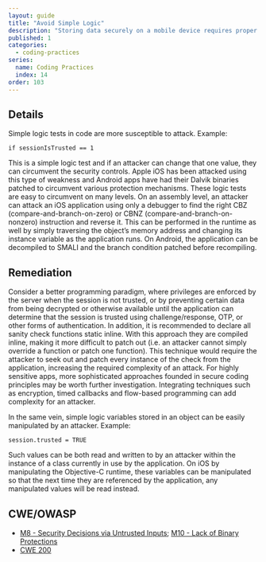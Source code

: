 ```yaml
---
layout: guide
title: "Avoid Simple Logic"
description: "Storing data securely on a mobile device requires proper technique."
published: 1
categories:
  - coding-practices
series:
  name: Coding Practices
  index: 14
order: 103
--- 
```


## Details 

Simple logic tests in code are more susceptible to attack. Example:

```
if sessionIsTrusted == 1
```

This is a simple logic test and if an attacker can change that one value, they can circumvent the security controls. Apple iOS has been attacked using this type of weakness and Android apps have had their Dalvik binaries patched to circumvent various protection mechanisms. These logic tests are easy to circumvent on many levels. On an assembly level, an attacker can attack an iOS application using only a debugger to find the right CBZ (compare-and-branch-on-zero) or CBNZ (compare-and-branch-on-nonzero) instruction and reverse it. This can be performed in the runtime as well by simply traversing the object’s memory address and changing its instance variable as the application runs. On Android, the application can be decompiled to SMALI and the branch condition patched before recompiling.

## Remediation

Consider a better programming paradigm, where privileges are enforced by the server when the session is not trusted, or by preventing certain data from being decrypted or otherwise available until the application can determine that the session is trusted using challenge/response, OTP, or other forms of authentication. In addition, it is recommended to declare all sanity check functions static inline. With this approach they are compiled inline, making it more difficult to patch out (i.e. an attacker cannot simply override a function or patch one function). This technique would require the attacker to seek out and patch every instance of the check from the application, increasing the required complexity of an attack. For highly sensitive apps, more sophisticated approaches founded in secure coding principles may be worth further investigation. Integrating techniques such as encryption, timed callbacks and flow-based programming can add complexity for an attacker.

In the same vein, simple logic variables stored in an object can be easily manipulated by an attacker. Example:

```
session.trusted = TRUE
```

Such values can be both read and written to by an attacker within the instance of a class currently in use by the application. On iOS by manipulating the Objective-C runtime, these variables can be manipulated so that the next time they are referenced by the application, any manipulated values will be read instead. 

## CWE/OWASP 

 * [M8 - Security Decisions via Untrusted Inputs](https://www.owasp.org/index.php/Mobile_Top_10_2014-M8); [M10 - Lack of Binary Protections](https://www.owasp.org/index.php/Mobile_Top_10_2014-M10)
 * [CWE 200](http://cwe.mitre.org/data/definitions/200.html)
